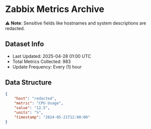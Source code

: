 # Zabbix Metrics Archive

⚠️ **Note**: Sensitive fields like hostnames and system descriptions are redacted.

## Dataset Info
- Last Updated: 2025-04-28 01:00 UTC
- Total Metrics Collected: 983
- Update Frequency: Every (1) hour

## Data Structure
```json
{
    "host": "redacted",
    "metric": "CPU Usage",
    "value": "12.5",
    "units": "%",
    "timestamp": "2024-05-21T12:00:00"
}
```
